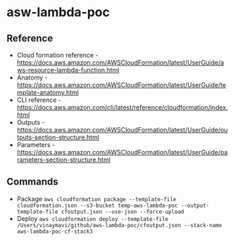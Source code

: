 # asw-lambda-poc 

## Reference 
* Cloud formation reference - https://docs.aws.amazon.com/AWSCloudFormation/latest/UserGuide/aws-resource-lambda-function.html 
* Anatomy - https://docs.aws.amazon.com/AWSCloudFormation/latest/UserGuide/template-anatomy.html
* CLI reference - https://docs.aws.amazon.com/cli/latest/reference/cloudformation/index.html
* Outputs - https://docs.aws.amazon.com/AWSCloudFormation/latest/UserGuide/outputs-section-structure.html
* Parameters - https://docs.aws.amazon.com/AWSCloudFormation/latest/UserGuide/parameters-section-structure.html 


## Commands 
* Package `aws cloudformation package --template-file cloudformation.json --s3-bucket temp-aws-lambda-poc --output-template-file cfoutput.json --use-json --force-upload`
* Deploy `aws cloudformation deploy --template-file /Users/vinaymavi/github/aws-lambda-poc/cfoutput.json --stack-name aws-lambda-poc-cf-stack3`
